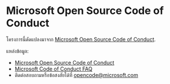 # Microsoft Open Source Code of Conduct

โครงการนี้ดัดแปลงมาจาก [Microsoft Open Source Code of Conduct](https://opensource.microsoft.com/codeofconduct/).

แหล่งข้อมูล:

- [Microsoft Open Source Code of Conduct](https://opensource.microsoft.com/codeofconduct/)
- [Microsoft Code of Conduct FAQ](https://opensource.microsoft.com/codeofconduct/faq/)
- ติดต่อสอบถามหรือข้อสงสัยได้ที่ [opencode@microsoft.com](mailto:opencode@microsoft.com)
